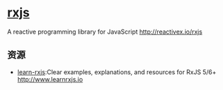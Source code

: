 # [rxjs](https://github.com/ReactiveX/rxjs)

A reactive programming library for JavaScript <http://reactivex.io/rxjs>

## 资源

* [learn-rxjs](https://github.com/btroncone/learn-rxjs):Clear examples, explanations, and resources for RxJS 5/6+ <http://www.learnrxjs.io>
